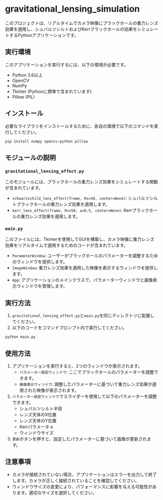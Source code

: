 ﻿# gravitational_lensing_simulation

このプロジェクトは、リアルタイムでカメラ映像にブラックホールの重力レンズ効果を適用し、シュバルツシルトおよびKerrブラックホールの効果をシミュレートするPythonアプリケーションです。

## 実行環境

このアプリケーションを実行するには、以下の環境が必要です。

- Python 3.6以上
- OpenCV
- NumPy
- Tkinter (Pythonに標準で含まれています)
- Pillow (PIL)

## インストール

必要なライブラリをインストールするために、各自の環境で以下のコマンドを実行してください。

```bash
pip install numpy opencv-python pillow
```

## モジュールの説明

### `gravitational_lensing_effect.py`

このモジュールには、ブラックホールの重力レンズ効果をシミュレートする関数が含まれています。

- `schwarzschild_lens_effect(frame, Rs=50, center=None)`: シュバルツシルトブラックホールの重力レンズ効果を適用します。
- `kerr_lens_effect(frame, Rs=50, a=0.5, center=None)`: Kerrブラックホールの重力レンズ効果を適用します。

### `main.py`

このファイルには、Tkinterを使用してGUIを構築し、カメラ映像に重力レンズ効果をリアルタイムで適用するためのコードが含まれています。

- `ParameterWindow`: ユーザーがブラックホールのパラメーターを調整するためのウィンドウを提供します。
- `ImageWindow`: 重力レンズ効果を適用した映像を表示するウィンドウを提供します。
- `App`: アプリケーションのメインクラスで、パラメーターウィンドウと画像表示ウィンドウを管理します。

## 実行方法

1. `gravitational_lensing_effect.py`と`main.py`を同じディレクトリに配置してください。
2. 以下のコードをコマンドプロンプト内で実行してください。
```bash
python main.py
```

## 使用方法

1. アプリケーションを実行すると、2つのウィンドウが表示されます。
   - `パラメーター設定ウィンドウ`: ここでブラックホールのパラメーターを調整できます。
   - `画像表示ウィンドウ`: 調整したパラメーターに基づいて重力レンズ効果が適用された映像が表示されます。
2. `パラメーター設定ウィンドウ`でスライダーを使用して以下のパラメーターを調整できます。
   - シュバルツシルト半径
   - レンズ天体のX位置
   - レンズ天体のY位置
   - Kerrパラメータ a
   - ウィンドウサイズ
3. `更新`ボタンを押すと、設定したパラメーターに基づいて画像が更新されます。

## 注意事項
- カメラが接続されていない場合、アプリケーションはエラーを出力して終了します。カメラが正しく接続されていることを確認してください。
- ウィンドウサイズの変更により、パフォーマンスに影響を与える可能性があります。適切なサイズを選択してください。
